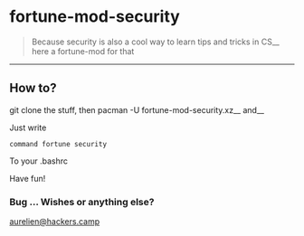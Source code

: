 # fortune-mod-security
> Because security is also a cool way to learn tips and tricks in CS__
> here a fortune-mod for that

---

## How to?
git clone the stuff, then pacman -U fortune-mod-security.xz__
and__

Just write
```shell
command fortune security
```
To your .bashrc


Have fun!


### Bug ... Wishes or anything else?
aurelien@hackers.camp


